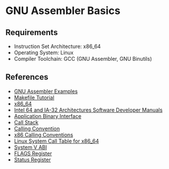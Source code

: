 # GNU Assembler Basics

## Requirements
- Instruction Set Architecture: x86_64
- Operating System: Linux
- Compiler Toolchain: GCC (GNU Assembler, GNU Binutils)

## References
- [GNU Assembler Examples](https://cs.lmu.edu/~ray/notes/gasexamples/)
- [Makefile Tutorial](https://makefiletutorial.com/)
- [x86_64](https://en.wikipedia.org/wiki/X86-64)
- [Intel 64 and IA-32 Architectures Software Developer Manuals](https://software.intel.com/content/www/us/en/develop/articles/intel-sdm.html)
- [Application Binary Interface](https://en.wikipedia.org/wiki/Application_binary_interface)
- [Call Stack](https://en.wikipedia.org/wiki/Call_stack)
- [Calling Convention](https://en.wikipedia.org/wiki/Calling_convention)
- [x86 Calling Conventions](https://en.wikipedia.org/wiki/X86_calling_conventions)
- [Linux System Call Table for x86_64](https://blog.rchapman.org/posts/Linux_System_Call_Table_for_x86_64/)
- [System V ABI](https://refspecs.linuxbase.org/elf/x86_64-abi-0.99.pdf)
- [FLAGS Register](https://en.wikipedia.org/wiki/FLAGS_register)
- [Status Register](https://en.wikipedia.org/wiki/Status_register)
